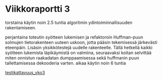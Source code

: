 # Viikkoraportti 3

torstaina käytin noin 2.5 tuntia algoritmin ydintoiminnallisuuden rakentamiseen.

perjantaina toteutin syötteen lukemisen ja refaktoroin Huffman-puun solmujen tietorakenteen uuteen uskoon, jotta pääsin tekemisessä järkevästi eteenpäin. Lisäsin yksikkötestejä uudelle rakenteelle. Tällä hetkellä kaikki syötteen lukemista läpikäymistä on valmiina, seuraavaksi koitan selvittää miten onnistun raakadatan dumppaamisessa sekä huffmanin puun  tallettamisessa dekooderia varten. aikaa käytin noin 6 tuntia

[testikattavuus_vko3](jacoco/testikattavuus_vko3.png)